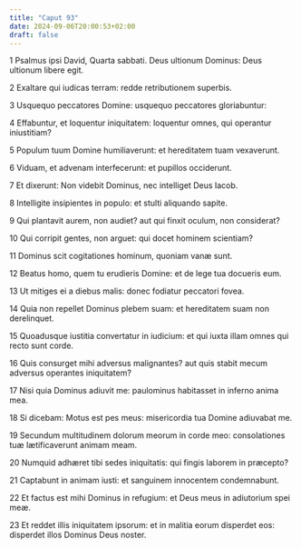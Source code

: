 ```yaml
---
title: "Caput 93"
date: 2024-09-06T20:00:53+02:00
draft: false
---
```



1 Psalmus ipsi David, Quarta sabbati. Deus ultionum Dominus: Deus ultionum libere egit.

2 Exaltare qui iudicas terram: redde retributionem superbis.

3 Usquequo peccatores Domine: usquequo peccatores gloriabuntur:

4 Effabuntur, et loquentur iniquitatem: loquentur omnes, qui operantur iniustitiam?

5 Populum tuum Domine humiliaverunt: et hereditatem tuam vexaverunt.

6 Viduam, et advenam interfecerunt: et pupillos occiderunt.

7 Et dixerunt: Non videbit Dominus, nec intelliget Deus Iacob.

8 Intelligite insipientes in populo: et stulti aliquando sapite.

9 Qui plantavit aurem, non audiet? aut qui finxit oculum, non considerat?

10 Qui corripit gentes, non arguet: qui docet hominem scientiam?

11 Dominus scit cogitationes hominum, quoniam vanæ sunt.

12 Beatus homo, quem tu erudieris Domine: et de lege tua docueris eum.

13 Ut mitiges ei a diebus malis: donec fodiatur peccatori fovea.

14 Quia non repellet Dominus plebem suam: et hereditatem suam non derelinquet.

15 Quoadusque iustitia convertatur in iudicium: et qui iuxta illam omnes qui recto sunt corde.

16 Quis consurget mihi adversus malignantes? aut quis stabit mecum adversus operantes iniquitatem?

17 Nisi quia Dominus adiuvit me: paulominus habitasset in inferno anima mea.

18 Si dicebam: Motus est pes meus: misericordia tua Domine adiuvabat me.

19 Secundum multitudinem dolorum meorum in corde meo: consolationes tuæ lætificaverunt animam meam.

20 Numquid adhæret tibi sedes iniquitatis: qui fingis laborem in præcepto?

21 Captabunt in animam iusti: et sanguinem innocentem condemnabunt.

22 Et factus est mihi Dominus in refugium: et Deus meus in adiutorium spei meæ.

23 Et reddet illis iniquitatem ipsorum: et in malitia eorum disperdet eos: disperdet illos Dominus Deus noster.

